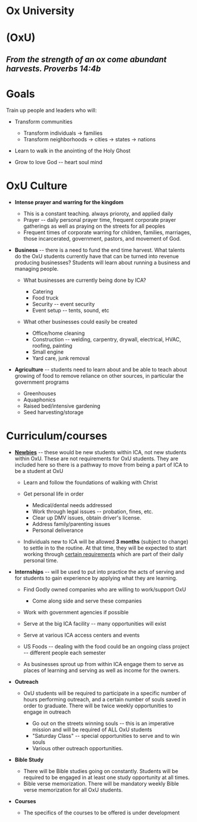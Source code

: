 # Ox University
# (OxU)

## _From the strength of an ox come abundant harvests. Proverbs 14:4b_

Goals
=========

Train up people and leaders who will:

-   Transform communities

    -   Transform individuals → families
    -   Transform neighborhoods → cities → states → nations

-   Learn to walk in the anointing of the Holy Ghost

-   Grow to love God -- heart soul mind

OxU Culture
===========

-   **Intense prayer and warring for the kingdom**

    -   This is a constant teaching. always prioroty, and applied daily
    -   Prayer -- daily personal prayer time, frequent corporate prayer
        gatherings as well as praying on the streets for all peoples
    -   Frequent times of corporate warring for children, families,
        marriages, those incarcerated, government, pastors, and movement
        of God.

-   **Business** -- there is a need to fund the end time harvest. What
    talents do the OxU students currently have that can be turned into
    revenue producing businesses? Students will learn about running a
    business and managing people.

    -   What businesses are currently being done by ICA?

        -   Catering
        -   Food truck
        -   Security -- event security
        -   Event setup -- tents, sound, etc

    -   What other businesses could easily be created

        -   Office/home cleaning
        -   Construction -- welding, carpentry, drywall, electrical,
            HVAC, roofing, painting
        -   Small engine
        -   Yard care, junk removal

-   **Agriculture** -- students need to learn about and be able to teach
    about growing of food to remove reliance on other sources, in
    particular the government programs

    -   Greenhouses
    -   Aquaphonics
    -   Raised bed/intensive gardening
    -   Seed harvesting/storage

Curriculum/courses
==================

-   **[Newbies](Docs/Newbie.md)** -- these would be new students within ICA, not new
    students within OxU. These are not requirements for OxU students.
    They are included here so there is a pathway to move from being a
    part of ICA to be a student at OxU

    -   Learn and follow the foundations of walking with Christ

    -   Get personal life in order

        -   Medical/dental needs addressed
        -   Work through legal issues -- probation, fines, etc.
        -   Clear up DMV issues, obtain driver\'s license.
        -   Address family/parenting issues
        -   Personal deliverance
        
    - Individuals new to ICA will be allowed **3 months** (subject to change) to settle in to the routine. At that time, they will be expected to start working through [certain requirements](Docs/Newbie.md) which are part of their daily personal time. 

-   **Internships** -- will be used to put into practice the acts of
    serving and for students to gain experience by applying what they
    are learning.

    -   Find Godly owned companies who are willing to work/support OxU

        -   Come along side and serve these companies

    -   Work with government agencies if possible

    -   Serve at the big ICA facility -- many opportunities will exist

    -   Serve at various ICA access centers and events

    -   US Foods -- dealing with the food could be an ongoing class
        project -- different people each semester

    -   As businesses sprout up from within ICA engage them to serve as
        places of learning and serving as well as income for the owners.

-   **Outreach**

    -   OxU students will be required to participate in a specific
        number of hours performing outreach, and a certain number of
        souls saved in order to graduate. There will be twice weekly
        opportunities to engage in outreach

        -   Go out on the streets winning souls -- this is an imperative
            mission and will be required of ALL OxU students
        -   "Saturday Class" -- special opportunities to serve and to
            win souls
        -   Various other outreach opportunities.

-   **Bible Study**

    -   There will be Bible studies going on constantly. Students will
        be required to be engaged in at least one study opportunity at
        all times.
    -   Bible verse memorization. There will be mandatory weekly Bible
        verse memorization for all OxU students.

-   **Courses**

    -   The specifics of the courses to be offered is under development
